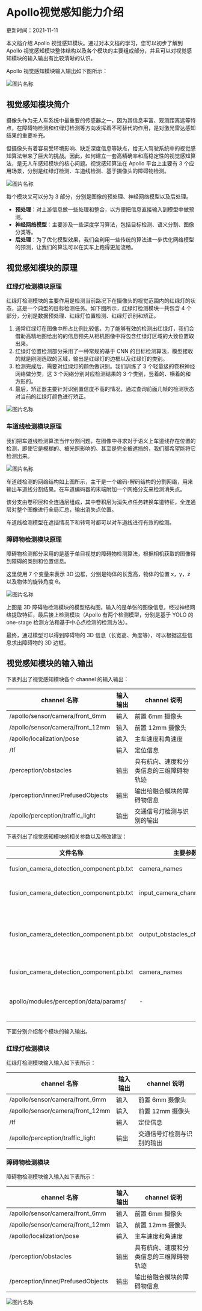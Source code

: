 # Apollo视觉感知能力介绍

更新时间：2021-11-11

本文档介绍 Apollo 视觉感知模块。通过对本文档的学习，您可以初步了解到 Apollo 视觉感知模块整体结构以及各个模块的主要组成部分，并且可以对视觉感知模块的输入输出有比较清晰的认识。

Apollo 视觉感知模块输入输出如下图所示：

![图片名称](https://bce.bdstatic.com/doc/Apollo-Homepage-Document/Apollo_Doc_CN_6_0/image_f599009.png)



## 视觉感知模块简介

摄像头作为无人车系统中最重要的传感器之一，因为其信息丰富、观测距离远等特点，在障碍物检测和红绿灯检测等方向发挥着不可替代的作用，是对激光雷达感知结果的重要补充。

但摄像头有着容易受环境影响、缺乏深度信息等缺点，给无人驾驶系统中的视觉感知算法带来了巨大的挑战。因此，如何建立一套高精确率和高稳定性的视觉感知算法，是无人车感知模块的核心问题。视觉感知算法在 Apollo 平台上主要有 3 个应用场景，分别是红绿灯检测、车道线检测、基于摄像头的障碍物检测。

![图片名称](https://bce.bdstatic.com/doc/Apollo-Homepage-Document/Apollo_Doc_CN_6_0/image_d0b989b.png)

每个模块又可以分为 3 部分，分别是图像的预处理、神经网络模型以及后处理。

- **预处理**：对上游信息做一些处理和整合，以方便把信息直接输入到模型中做预测。
- **神经网络模型**：主要涉及一些深度学习算法，包括目标检测、语义分割、图像分类等。
- **后处理**：为了优化模型效果，我们会利用一些传统的算法进一步优化网络模型的预测，让我们的算法可以在实车上跑得更加流畅。

## 视觉感知模块的原理

### 红绿灯检测模块原理

红绿灯检测模块的主要作用是检测当前路况下在摄像头的视觉范围内的红绿灯的状态，这是一个典型的目标检测任务。如下图所示，红绿灯检测模块一共包含 4 个部分，分别是数据预处理、红绿灯位置检测、红绿灯识别和矫正。

1. 通常红绿灯在图像中所占比例比较低，为了能够有效的检测出红绿灯，我们会借助高精地图给出的的信息预先从相机图像中将包含红绿灯区域的大致位置取出来。
2. 红绿灯位置检测部分采用了一种常规的基于 CNN 的目标检测算法，模型接收的就是刚刚选取的区域，输出是红绿灯的边框以及红绿灯的类别。
3. 检测完成后，需要对红绿灯的颜色做识别。我们训练了 3 个轻量级的卷积神经网络做分类，这 3 个网络分别对应检测结果的 3 个类别，竖着的、横着的和方形的。
4. 最后，矫正器主要针对识别置信度不高的情况，通过查询前面几帧的检测状态对当前的红绿灯颜色进行矫正。

![图片名称](https://bce.bdstatic.com/doc/Apollo-Homepage-Document/Apollo_Doc_CN_6_0/image_6479733.png)

### 车道线检测模块原理

我们把车道线检测算法当作分割问题，在图像中寻求对于语义上车道线存在位置的检测，即使它是模糊的、被光照影响的、甚至是完全被遮挡的，我们都希望能将它检测出来。

![图片名称](https://bce.bdstatic.com/doc/Apollo-Homepage-Document/Apollo_Doc_CN_6_0/image_92ed759.png)

车道线检测的网络结构如上图所示，主干是一个编码-解码结构的分割网络，用来输出车道线分割结果。在车道编码器的末端附加一个网络分支来检测消失点。

该分支由卷积层和全连通层组成，其中卷积层为消失点任务转换车道特征，全连通层对整个图像进行全局汇总，输出消失点位置。

车道线检测模型在遮挡情况下和转弯时都可以对车道线进行有效的检测。

### 障碍物检测模块原理

障碍物检测部分采用的是基于单目视觉的障碍物检测算法，根据相机获取的图像得到障碍的类别和位置信息。

这里使用 7 个变量来表示 3D 边框，分别是物体的长宽高，物体的位置 x，y，z 以及物体的旋转角度 θ。

![图片名称](https://bce.bdstatic.com/doc/Apollo-Homepage-Document/Apollo_Doc_CN_6_0/image_a96269d.png)

上图是 3D 障碍物检测模块的模型结构图，输入的是单张的图像信息，经过神经网络提取特征，最后接上检测模块（Apollo 有两个检测模型，分别是基于 YOLO 的 one-stage 检测方法和基于中心点检测的检测方法）。

最终，通过模型可以得到障碍物的 3D 信息（长宽高、角度等），可以根据这些信息求出障碍物的 3D 边框。

## 视觉感知模块的输入输出

下表列出了视觉感知模块各个 channel 的输入输出：

| channel 名称                      | 输入输出 | channel 说明                             |
| --------------------------------- | -------- | ---------------------------------------- |
| /apollo/sensor/camera/front_6mm   | 输入     | 前置 6mm 摄像头                          |
| /apollo/sensor/camera/front_12mm  | 输入     | 前置 12mm 摄像头                         |
| /apollo/localization/pose         | 输入     | 主车速度和角速度                         |
| /tf                               | 输入     | 定位信息                                 |
| /perception/obstacles             | 输出     | 具有航向、速度和分类信息的三维障碍物轨迹 |
| /perception/inner/PrefusedObjects | 输出     | 输出给融合模块的障碍物信息               |
| /apollo/perception/traffic_light  | 输出     | 交通信号灯检测与识别的输出               |

下表列出了视觉感知模块的相关参数以及修改建议：

| 文件名称                                 | 主要参数                      | 修改建议                                                     | 作用                      |
| ---------------------------------------- | ----------------------------- | ------------------------------------------------------------ | ------------------------- |
| fusion_camera_detection_component.pb.txt | camera_names                  | 根据实际相机名称修改                                         | 相机名称                  |
| fusion_camera_detection_component.pb.txt | input_camera_channel_names    | 根据实际相机 topic 名称修改                                  | 相机 topic 名称           |
| fusion_camera_detection_component.pb.txt | output_obstacles_channel_name | 如果只使用 camera 感知，则修改为 `/apollo/perception/obstacles`，如果使用融合感知，则修改为`/perception/obstacles` | 相机感知输出的 topic 名称 |
| fusion_camera_detection_component.pb.txt | camera_names                  | 根据实际相机名称修改                                         | 相机名称                  |
| apollo/modules/perception/data/params/   | -                             | 根据实际传感器标注结果确定                                   | 相机标定内外参            |

下面分别介绍每个模块的输入输出。

### 红绿灯检测模块

红绿灯检测模块输入输入如下表所示：

| channel 名称                     | 输入输出 | channel 说明               |
| -------------------------------- | -------- | -------------------------- |
| /apollo/sensor/camera/front_6mm  | 输入     | 前置 6mm 摄像头            |
| /apollo/sensor/camera/front_12mm | 输入     | 前置 12mm 摄像头           |
| /tf                              | 输入     | 定位信息                   |
| /apollo/perception/traffic_light | 输出     | 交通信号灯检测与识别的输出 |

### 障碍物检测模块

障碍物检测模块输入输入如下表所示：

| channel 名称                      | 输入输出 | channel 说明                             |
| --------------------------------- | -------- | ---------------------------------------- |
| /apollo/sensor/camera/front_6mm   | 输入     | 前置 6mm 摄像头                          |
| /apollo/sensor/camera/front_12mm  | 输入     | 前置 12mm 摄像头                         |
| /apollo/localization/pose         | 输入     | 主车速度和角速度                         |
| /perception/obstacles             | 输出     | 具有航向、速度和分类信息的三维障碍物轨迹 |
| /perception/inner/PrefusedObjects | 输出     | 输出给融合模块的障碍物信息               |

![图片名称](https://bce.bdstatic.com/doc/Apollo-Homepage-Document/Apollo_Doc_CN_6_0/image_3b10113.png)